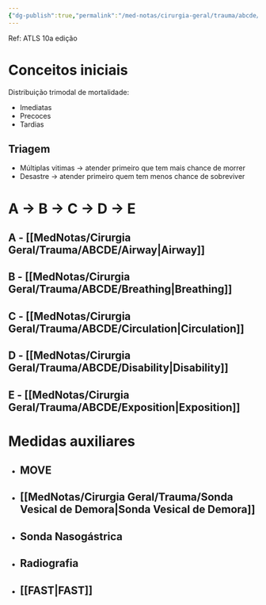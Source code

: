 ```yaml
---
{"dg-publish":true,"permalink":"/med-notas/cirurgia-geral/trauma/abcde/abcde/"}
---
```



Ref: ATLS 10a edição
# Conceitos iniciais

Distribuição trimodal de mortalidade:
- Imediatas
- Precoces
- Tardias

## Triagem
- Múltiplas vitimas -> atender primeiro que tem mais chance de morrer
- Desastre -> atender primeiro quem tem menos chance de sobreviver

# A -> B -> C -> D -> E


## A - [[MedNotas/Cirurgia Geral/Trauma/ABCDE/Airway\|Airway]]

## B - [[MedNotas/Cirurgia Geral/Trauma/ABCDE/Breathing\|Breathing]]
## C - [[MedNotas/Cirurgia Geral/Trauma/ABCDE/Circulation\|Circulation]]
## D - [[MedNotas/Cirurgia Geral/Trauma/ABCDE/Disability\|Disability]]
## E - [[MedNotas/Cirurgia Geral/Trauma/ABCDE/Exposition\|Exposition]]


# Medidas auxiliares
- ## MOVE
- ## [[MedNotas/Cirurgia Geral/Trauma/Sonda Vesical de Demora\|Sonda Vesical de Demora]]
- ## Sonda Nasogástrica
- ## Radiografia
- ## [[FAST\|FAST]]

